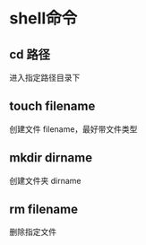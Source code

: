 # shell命令

## cd 路径

进入指定路径目录下

## touch filename

创建文件 filename，最好带文件类型

## mkdir dirname

创建文件夹 dirname

## rm filename

删除指定文件
